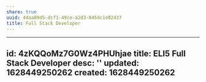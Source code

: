 ```yaml
---
share: true
uuid: 44aa09d5-dcf1-49ce-a2d3-045dc1e82437
title: Full Stack Developer
---
```

---
id: 4zKQQoMz7G0Wz4PHUhjae
title: ELI5 Full Stack Developer
desc: ''
updated: 1628449250262
created: 1628449250262
---